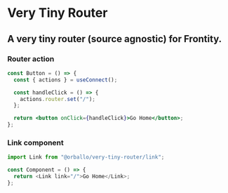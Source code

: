 # Very Tiny Router

## A very tiny router (source agnostic) for Frontity.

### Router action

```jsx
const Button = () => {
  const { actions } = useConnect();

  const handleClick = () => {
    actions.router.set("/");
  };

  return <button onClick={handleClick}>Go Home</button>;
};
```

### Link component

```js
import Link from "@orballo/very-tiny-router/link";

const Component = () => {
  return <Link link="/">Go Home</Link>;
};
```
